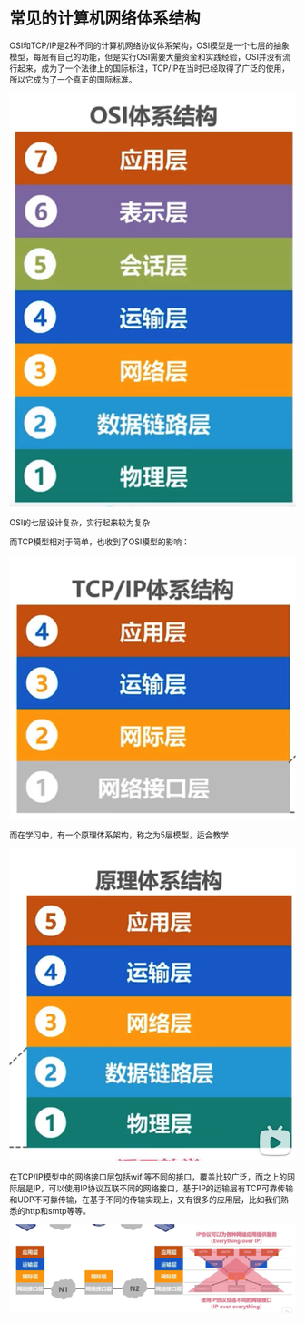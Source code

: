 # 常见的计算机网络体系结构

OSI和TCP/IP是2种不同的计算机网络协议体系架构，OSI模型是一个七层的抽象模型，每层有自己的功能，但是实行OSI需要大量资金和实践经验，OSI并没有流行起来，成为了一个法律上的国际标注，TCP/IP在当时已经取得了广泛的使用，所以它成为了一个真正的国际标准。

![Untitled](%E5%B8%B8%E8%A7%81%E7%9A%84%E8%AE%A1%E7%AE%97%E6%9C%BA%E7%BD%91%E7%BB%9C%E4%BD%93%E7%B3%BB%E7%BB%93%E6%9E%84%20f45a69fe2eea456896767cd72ec46e37/Untitled.png)

OSI的七层设计复杂，实行起来较为复杂

而TCP模型相对于简单，也收到了OSI模型的影响：

![Untitled](%E5%B8%B8%E8%A7%81%E7%9A%84%E8%AE%A1%E7%AE%97%E6%9C%BA%E7%BD%91%E7%BB%9C%E4%BD%93%E7%B3%BB%E7%BB%93%E6%9E%84%20f45a69fe2eea456896767cd72ec46e37/Untitled%201.png)

而在学习中，有一个原理体系架构，称之为5层模型，适合教学

![Untitled](%E5%B8%B8%E8%A7%81%E7%9A%84%E8%AE%A1%E7%AE%97%E6%9C%BA%E7%BD%91%E7%BB%9C%E4%BD%93%E7%B3%BB%E7%BB%93%E6%9E%84%20f45a69fe2eea456896767cd72ec46e37/Untitled%202.png)

在TCP/IP模型中的网络接口层包括wifi等不同的接口，覆盖比较广泛，而之上的网际层是IP，可以使用IP协议互联不同的网络接口，基于IP的运输层有TCP可靠传输和UDP不可靠传输，在基于不同的传输实现上，又有很多的应用层，比如我们熟悉的http和smtp等等。

![Untitled](%E5%B8%B8%E8%A7%81%E7%9A%84%E8%AE%A1%E7%AE%97%E6%9C%BA%E7%BD%91%E7%BB%9C%E4%BD%93%E7%B3%BB%E7%BB%93%E6%9E%84%20f45a69fe2eea456896767cd72ec46e37/Untitled%203.png)
